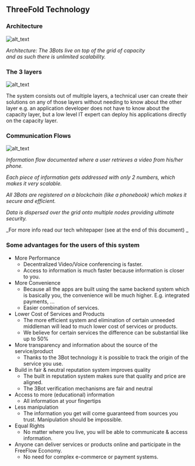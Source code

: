 ## ThreeFold Technology 


### Architecture 


![alt_text](./img/tf_architecture.png)


_Architecture: The 3Bots live on top of the grid of capacity  \
and as such there is unlimited scalability._


### The 3 layers 

![alt_text](./img/layers.png)


The system consists out of multiple layers, a technical user can create their solutions on any of those layers without needing to know about the other layer e.g. an application developer does not have to know about the capacity layer, but a low level IT expert can deploy his applications directly on the capacity layer.


### Communication Flows 


![alt_text](./img/smart_contract_for_it.png)


_Information flow documented where a user retrieves a video from his/her phone._

_Each piece of information gets addressed with only 2 numbers, which makes it very scalable._

_All 3Bots are registered on a blockchain (like a phonebook) which makes it secure and efficient._

_Data is dispersed over the grid onto multiple nodes providing ultimate security._

_For more info read our tech whitepaper (see at the end of this document) _


### Some advantages for the users of this system 



*   More Performance
    *   Decentralized Video/Voice conferencing is faster.
    *   Access to information is much faster because information is closer to you.
*   More Convenience
    *   Because all the apps are built using the same backend system which is basically you, the convenience will be much higher.  E.g. integrated payments, ...
    *   Easier combination of services.
*   Lower Cost of Services and Products
    *   The more efficient system and elimination of certain unneeded middleman will lead to much lower cost of services or products.
    *   We believe for certain services the difference can be substantial like up to 50%
*   More transparency and information about the source of the service/product
    *   Thanks to the 3Bot technology it is possible to track the origin of the service you use.
*   Build in fair & neutral reputation system improves quality
    *   The built in reputation system makes sure that quality and price are aligned.
    *   The 3Bot verification mechanisms are fair and neutral
*   Access to more (educational) information	
    *   All information at your fingertips
*   Less manipulation	
    *   The information you get will come guaranteed from sources you trust. Manipulation should be impossible.
*   Equal Rights
    *   No matter where you live, you will be able to communicate & access information.
*   Anyone can deliver services or products online and participate in the FreeFlow Economy.
    *   No need for complex e-commerce or payment systems.
